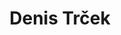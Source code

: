 ---
SICRIS: 15295
draft: false
fixName: denis_trček
lab: Laboratorij za e-medije
labPos: Predstojnik laboratorija
location: R3.68 - Kabinet
mailInfo: denis.trcek@fri.uni-lj.si
officeHours: null
profName: prof. dr. Denis Trček
profTitle: Redni profesor
telephoneInfo: null
title: Denis Trček
---